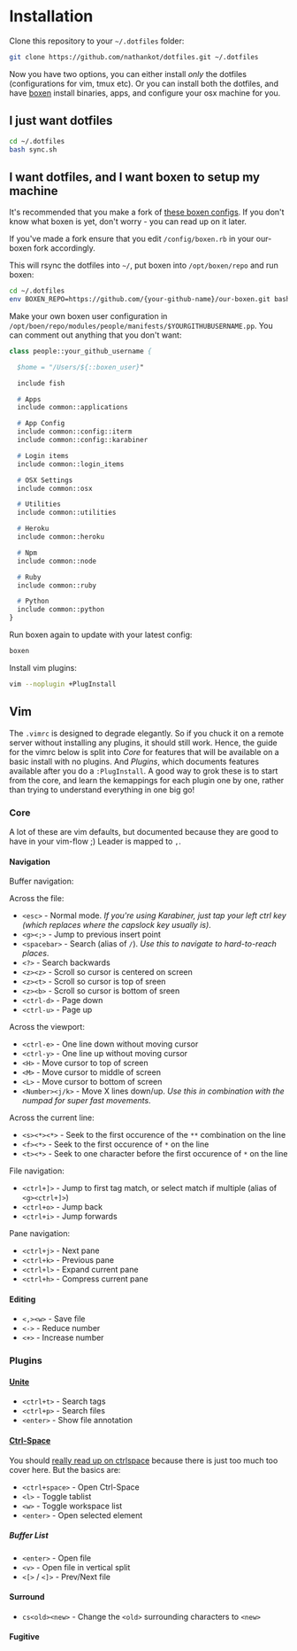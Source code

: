 # Installation

Clone this repository to your `~/.dotfiles` folder:

```sh
git clone https://github.com/nathankot/dotfiles.git ~/.dotfiles
```

Now you have two options, you can either install _only_ the dotfiles
(configurations for vim, tmux etc). Or you can install both the dotfiles, and
have [boxen](https://github.com/boxen/boxen) install binaries, apps, and configure your osx machine
for you.

## I just want dotfiles

```sh
cd ~/.dotfiles
bash sync.sh
```

## I want dotfiles, and I want boxen to setup my machine

It's recommended that you make a fork of [these boxen
configs](https://github.com/nathankot/our-boxen). If you don't know what boxen is yet, don't worry -
you can read up on it later.

If you've made a fork ensure that you edit `/config/boxen.rb` in your our-boxen fork accordingly.

This will rsync the dotfiles into `~/`, put boxen into `/opt/boxen/repo`
and run boxen:

```sh
cd ~/.dotfiles
env BOXEN_REPO=https://github.com/{your-github-name}/our-boxen.git bash install.sh
```

Make your own boxen user configuration in `/opt/boen/repo/modules/people/manifests/$YOURGITHUBUSERNAME.pp`. You can
comment out anything that you don't want:

```pp
class people::your_github_username {

  $home = "/Users/${::boxen_user}"

  include fish

  # Apps
  include common::applications

  # App Config
  include common::config::iterm
  include common::config::karabiner

  # Login items
  include common::login_items

  # OSX Settings
  include common::osx

  # Utilities
  include common::utilities

  # Heroku
  include common::heroku

  # Npm
  include common::node

  # Ruby
  include common::ruby

  # Python
  include common::python
}
```

Run boxen again to update with your latest config:

```sh
boxen
```

Install vim plugins:

```sh
vim --noplugin +PlugInstall
```

## Vim

The `.vimrc` is designed to degrade elegantly. So if you chuck it on a remote server without installing any plugins, it
should still work. Hence, the guide for the vimrc below is split into _Core_ for features that will be available
on a basic install with no plugins. And _Plugins_, which documents features available after you do a `:PlugInstall`. A
good way to grok these is to start from the core, and learn the kemappings for each plugin one by one, rather than
trying to understand everything in one big go!

### Core

A lot of these are vim defaults, but documented because they are good to have in your vim-flow ;)
Leader is mapped to `,`.

#### Navigation

Buffer navigation:

Across the file:

* `<esc>` - Normal mode. _If you're using Karabiner, just tap your left ctrl key (which replaces where the capslock key usually is)_.
* `<g><;>` - Jump to previous insert point
* `<spacebar>` - Search (alias of `/`). _Use this to navigate to hard-to-reach places_.
* `<?>` - Search backwards
* `<z><z>` - Scroll so cursor is centered on screen
* `<z><t>` - Scroll so cursor is top of sreen
* `<z><b>` - Scroll so cursor is bottom of sreen
* `<ctrl-d>` - Page down
* `<ctrl-u>` - Page up

Across the viewport:

* `<ctrl-e>` - One line down without moving cursor
* `<ctrl-y>` - One line up without moving cursor
* `<H>` - Move cursor to top of screen
* `<M>` - Move cursor to middle of screen
* `<L>` - Move cursor to bottom of screen
* `<Number><j/k>` - Move X lines down/up. _Use this in combination with the <Tab> numpad for super fast movements_.

Across the current line:

* `<s><*><*>` - Seek to the first occurence of the `**` combination on the line
* `<f><*>` - Seek to the first occurence of `*` on the line
* `<t><*>` - Seek to one character before the first occurence of `*` on the line

File navigation:

* `<ctrl+]>` - Jump to first tag match, or select match if multiple (alias of `<g><ctrl+]>`)
* `<ctrl+o>` - Jump back
* `<ctrl+i>` - Jump forwards

Pane navigation:

* `<ctrl+j>` - Next pane
* `<ctrl+k>` - Previous pane
* `<ctrl+l>` - Expand current pane
* `<ctrl+h>` - Compress current pane

#### Editing

* `<,><w>` - Save file
* `<->` - Reduce number
* `<+>` - Increase number

### Plugins

#### [Unite][unite]

* `<ctrl+t>` - Search tags
* `<ctrl+p>` - Search files
* `<enter>` - Show file annotation

#### [Ctrl-Space][ctrlspace]

You should [really read up on ctrlspace][ctrlspace] because there is just too much too cover here. But the basics are:

* `<ctrl+space>` - Open Ctrl-Space
* `<l>` - Toggle tablist
* `<w>` - Toggle workspace list
* `<enter>` - Open selected element

##### Buffer List

* `<enter>` - Open file
* `<v>` - Open file in vertical split
* `<[>` / `<]>` - Prev/Next file

#### Surround

* `cs<old><new>` - Change the `<old>` surrounding characters to `<new>`

#### Fugitive


[unite]: https://github.com/Shougo/unite.vim
[ctrlspace]: https://github.com/szw/vim-ctrlspace
[surround]: https://github.com/tpope/vim-surround
